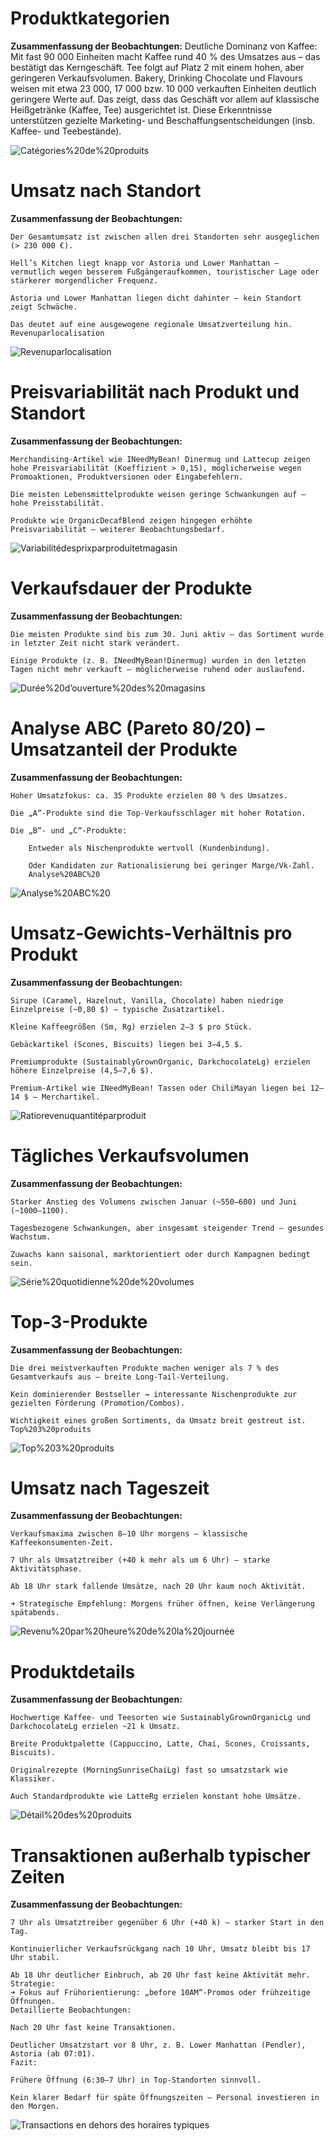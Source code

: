 # Produktkategorien
**Zusammenfassung der Beobachtungen:**
Deutliche Dominanz von Kaffee: Mit fast 90 000 Einheiten macht Kaffee rund 40 % des Umsatzes aus – das bestätigt das Kerngeschäft.
  Tee folgt auf Platz 2 mit einem hohen, aber geringeren Verkaufsvolumen.
  Bakery, Drinking Chocolate und Flavours weisen mit etwa 23 000, 17 000 bzw. 10 000 verkauften Einheiten deutlich geringere Werte auf.
    Das zeigt, dass das Geschäft vor allem auf klassische Heißgetränke (Kaffee, Tee) ausgerichtet ist.
    Diese Erkenntnisse unterstützen gezielte Marketing- und Beschaffungsentscheidungen (insb. Kaffee- und Teebestände).
    
 ![Catégories%20de%20produits](Catégories%20de%20produits.png)

# Umsatz nach Standort

**Zusammenfassung der Beobachtungen:**

    Der Gesamtumsatz ist zwischen allen drei Standorten sehr ausgeglichen (> 230 000 €).

    Hell’s Kitchen liegt knapp vor Astoria und Lower Manhattan – vermutlich wegen besserem Fußgängeraufkommen, touristischer Lage oder stärkerer morgendlicher Frequenz.

    Astoria und Lower Manhattan liegen dicht dahinter – kein Standort zeigt Schwäche.

    Das deutet auf eine ausgewogene regionale Umsatzverteilung hin.
    Revenuparlocalisation
![Revenuparlocalisation](Revenuparlocalisation.png)
# Preisvariabilität nach Produkt und Standort

**Zusammenfassung der Beobachtungen:**

    Merchandising-Artikel wie INeedMyBean! Dinermug und Lattecup zeigen hohe Preisvariabilität (Koeffizient > 0,15), möglicherweise wegen Promoaktionen, Produktversionen oder Eingabefehlern.

    Die meisten Lebensmittelprodukte weisen geringe Schwankungen auf – hohe Preisstabilität.

    Produkte wie OrganicDecafBlend zeigen hingegen erhöhte Preisvariabilität – weiterer Beobachtungsbedarf.
![Variabilitédesprixparproduitetmagasin](Variabilitédesprixparproduitetmagasin.png)
# Verkaufsdauer der Produkte

**Zusammenfassung der Beobachtungen:**

    Die meisten Produkte sind bis zum 30. Juni aktiv – das Sortiment wurde in letzter Zeit nicht stark verändert.

    Einige Produkte (z. B. INeedMyBean!Dinermug) wurden in den letzten Tagen nicht mehr verkauft – möglicherweise ruhend oder auslaufend.

![Durée%20d’ouverture%20des%20magasins](Durée%20d’ouverture%20des%20magasins.png)
# Analyse ABC (Pareto 80/20) – Umsatzanteil der Produkte

**Zusammenfassung der Beobachtungen:**

    Hoher Umsatzfokus: ca. 35 Produkte erzielen 80 % des Umsatzes.

    Die „A“-Produkte sind die Top-Verkaufsschlager mit hoher Rotation.

    Die „B“- und „C“-Produkte:

        Entweder als Nischenprodukte wertvoll (Kundenbindung).

        Oder Kandidaten zur Rationalisierung bei geringer Marge/Vk-Zahl.
        Analyse%20ABC%20
![Analyse%20ABC%20](Analyse%20ABC%20.png)
# Umsatz‑Gewichts‑Verhältnis pro Produkt

**Zusammenfassung der Beobachtungen:**

    Sirupe (Caramel, Hazelnut, Vanilla, Chocolate) haben niedrige Einzelpreise (~0,80 $) – typische Zusatzartikel.

    Kleine Kaffeegrößen (Sm, Rg) erzielen 2–3 $ pro Stück.

    Gebäckartikel (Scones, Biscuits) liegen bei 3–4,5 $.

    Premiumprodukte (SustainablyGrownOrganic, DarkchocolateLg) erzielen höhere Einzelpreise (4,5–7,6 $).

    Premium-Artikel wie INeedMyBean! Tassen oder ChiliMayan liegen bei 12–14 $ – Merchartikel.
![Ratiorevenuquantitéparproduit](Ratiorevenuquantitéparproduit.png)
# Tägliches Verkaufsvolumen

**Zusammenfassung der Beobachtungen:**

    Starker Anstieg des Volumens zwischen Januar (~550–600) und Juni (~1000–1100).

    Tagesbezogene Schwankungen, aber insgesamt steigender Trend – gesundes Wachstum.

    Zuwachs kann saisonal, marktorientiert oder durch Kampagnen bedingt sein.

![Série%20quotidienne%20de%20volumes](Série%20quotidienne%20de%20volumes.png)
# Top-3-Produkte

**Zusammenfassung der Beobachtungen:**

    Die drei meistverkauften Produkte machen weniger als 7 % des Gesamtverkaufs aus – breite Long-Tail-Verteilung.

    Kein dominierender Bestseller → interessante Nischenprodukte zur gezielten Förderung (Promotion/Combos).

    Wichtigkeit eines großen Sortiments, da Umsatz breit gestreut ist.
    Top%203%20produits
![Top%203%20produits](Top%203%20produits.png)
# Umsatz nach Tageszeit

**Zusammenfassung der Beobachtungen:**

    Verkaufsmaxima zwischen 8–10 Uhr morgens – klassische Kaffeekonsumenten-Zeit.

    7 Uhr als Umsatztreiber (+40 k mehr als um 6 Uhr) – starke Aktivitätsphase.

    Ab 18 Uhr stark fallende Umsätze, nach 20 Uhr kaum noch Aktivität.

    ➜ Strategische Empfehlung: Morgens früher öffnen, keine Verlängerung spätabends.


![Revenu%20par%20heure%20de%20la%20journée](Revenu%20par%20heure%20de%20la%20journée.png)
# Produktdetails

**Zusammenfassung der Beobachtungen:**

    Hochwertige Kaffee- und Teesorten wie SustainablyGrownOrganicLg und DarkchocolateLg erzielen ~21 k Umsatz.

    Breite Produktpalette (Cappuccino, Latte, Chai, Scones, Croissants, Biscuits).

    Originalrezepte (MorningSunriseChaiLg) fast so umsatzstark wie Klassiker.

    Auch Standardprodukte wie LatteRg erzielen konstant hohe Umsätze.
![Détail%20des%20produits](Détail%20des%20produits.png)
# Transaktionen außerhalb typischer Zeiten

**Zusammenfassung der Beobachtungen:**

    7 Uhr als Umsatztreiber gegenüber 6 Uhr (+40 k) – starker Start in den Tag.

    Kontinuierlicher Verkaufsrückgang nach 10 Uhr, Umsatz bleibt bis 17 Uhr stabil.

    Ab 18 Uhr deutlicher Einbruch, ab 20 Uhr fast keine Aktivität mehr.
    Strategie:
    ➜ Fokus auf Frühorientierung: „before 10AM“-Promos oder frühzeitige Öffnungen.
    Detaillierte Beobachtungen:

    Nach 20 Uhr fast keine Transaktionen.

    Deutlicher Umsatzstart vor 8 Uhr, z. B. Lower Manhattan (Pendler), Astoria (ab 07:01).
    Fazit:

    Frühere Öffnung (6:30–7 Uhr) in Top-Standorten sinnvoll.

    Kein klarer Bedarf für späte Öffnungszeiten – Personal investieren in den Morgen.

![Transactions en dehors des horaires typiques](transactions_en_dehors_horaires.png)


